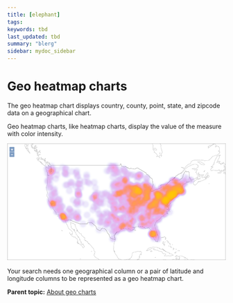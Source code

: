 ```yaml
---
title: [elephant]
tags: 
keywords: tbd
last_updated: tbd
summary: "blerg"
sidebar: mydoc_sidebar
---
```

# Geo heatmap charts

The geo heatmap chart displays country, county, point, state, and zipcode data on a geographical chart.

Geo heatmap charts, like heatmap charts, display the value of the measure with color intensity.

 ![](/pages/images/geo_heat_chart_example.png "Geo heatmap chart example") 

Your search needs one geographical column or a pair of latitude and longitude columns to be represented as a geo heatmap chart.

**Parent topic:** [About geo charts](../../../pages/end_user_guide/end_user_search/about_geo_charts.html)

